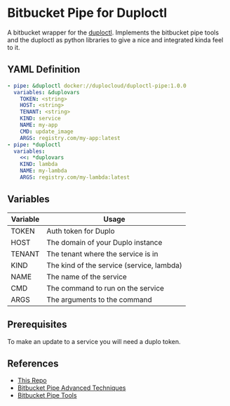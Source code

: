 # Bitbucket Pipe for Duploctl  

A bitbucket wrapper for the [duploctl](https://github.com/duplocloud/duploctl). Implements the bitbucket pipe tools and the duploctl as python libraries to give a nice and integrated kinda feel to it. 

## YAML Definition  

```yaml
- pipe: &duploctl docker://duplocloud/duploctl-pipe:1.0.0
  variables: &duplovars
    TOKEN: <string>
    HOST: <string>
    TENANT: <string>
    KIND: service
    NAME: my-app
    CMD: update_image
    ARGS: registry.com/my-app:latest
- pipe: *duploctl
  variables:
    <<: *duplovars
    KIND: lambda
    NAME: my-lambda
    ARGS: registry.com/my-lambda:latest

```

## Variables  

| Variable | Usage |  
| -------- | ----- |  
| TOKEN | Auth token for Duplo |  
| HOST | The domain of your Duplo instance |  
| TENANT | The tenant where the service is in |  
| KIND | The kind of the service (service, lambda) |
| NAME | The name of the service |
| CMD | The command to run on the service |
| ARGS | The arguments to the command |

## Prerequisites  

To make an update to a service you will need a duplo token. 

## References  
  - [This Repo](https://bitbucket.org/duplocloud/duploctl-pipe/src/main/)
  - [Bitbucket Pipe Advanced Techniques](https://support.atlassian.com/bitbucket-cloud/docs/advanced-techniques-for-writing-pipes/)
  - [Bitbucket Pipe Tools](https://bitbucket.org/bitbucketpipelines/bitbucket-pipes-toolkit/src/master/)
